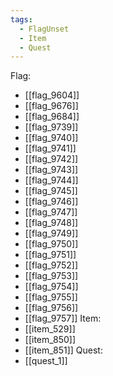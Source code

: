```yaml
---
tags:
  - FlagUnset
  - Item
  - Quest
---
```

Flag:
- [[flag_9604]]
- [[flag_9676]]
- [[flag_9684]]
- [[flag_9739]]
- [[flag_9740]]
- [[flag_9741]]
- [[flag_9742]]
- [[flag_9743]]
- [[flag_9744]]
- [[flag_9745]]
- [[flag_9746]]
- [[flag_9747]]
- [[flag_9748]]
- [[flag_9749]]
- [[flag_9750]]
- [[flag_9751]]
- [[flag_9752]]
- [[flag_9753]]
- [[flag_9754]]
- [[flag_9755]]
- [[flag_9756]]
- [[flag_9757]]
Item:
- [[item_529]]
- [[item_850]]
- [[item_851]]
Quest:
- [[quest_1]]
